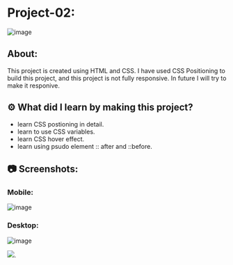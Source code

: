 # Project-02:

![image](https://img.shields.io/badge/HTML-CSS-orange)


## About:

This project is created using HTML and CSS. I have used CSS Positioning to build this project, and this project is not fully responsive. In future I will try to make it responive.

## ⚙️ What did I learn by making this project?

-   learn CSS postioning in detail.
-   learn to use CSS variables.
-   learn CSS hover effect.
-   learn using psudo element :: after and ::before.

## 📷 Screenshots:

### Mobile:
![image](https://github.com/vitthal-korvan/HTML-and-CSS-WebPages/blob/main/Project%202/output/mobile.png)

### Desktop:
![image](https://github.com/vitthal-korvan/HTML-and-CSS-WebPages/blob/main/Project%202/output/screenshot.PNG)

[<img src= "https://img.shields.io/badge/PROJCET LINK-1DA55F?style=for-the-badge&logo=&logoColor=white" />](https://calm-webpages.netlify.app/).
